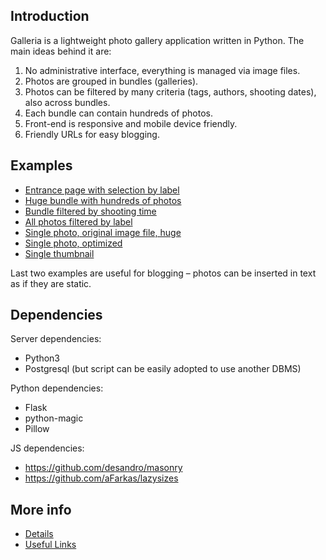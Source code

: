 ﻿## Introduction

Galleria is a lightweight photo gallery application written in Python. The main ideas behind it are:

1. No administrative interface, everything is managed via image files.
2. Photos are grouped in bundles (galleries).
3. Photos can be filtered by many criteria (tags, authors, shooting dates), also across bundles.
4. Each bundle can contain hundreds of photos.
5. Front-end is responsive and mobile device friendly.
6. Friendly URLs for easy blogging.

## Examples

* [Entrance page with selection by label](https://andreynovikov.info/photos/index)
* [Huge bundle with hundreds of photos](https://andreynovikov.info/photos/travel/Georgia/2015)
* [Bundle filtered by shooting time](https://andreynovikov.info/photos/travel/Georgia/2015?-filt.from=2015-06-25;-filt.till=2015-06-26)
* [All photos filtered by label](https://andreynovikov.info/photos/?-filt.labels=1)
* [Single photo, original image file, huge](https://andreynovikov.info/photos/travel/Georgia/2015/IMG_2171.JPG?format=original)
* [Single photo, optimized](https://andreynovikov.info/photos/travel/Georgia/2015/IMG_2171.JPG)
* [Single thumbnail](https://andreynovikov.info/photos/travel/Georgia/2015/IMG_2171.JPG?format=thumbnail)

Last two examples are useful for blogging – photos can be inserted in text as if they are static.

## Dependencies

Server dependencies:

* Python3
* Postgresql (but script can be easily adopted to use another DBMS)

Python dependencies:

* Flask
* python-magic
* Pillow

JS dependencies:

* https://github.com/desandro/masonry
* https://github.com/aFarkas/lazysizes

## More info

* [Details](https://github.com/andreynovikov/galleria/wiki/Details)
* [Useful Links](https://github.com/andreynovikov/galleria/wiki/Useful-Links)
